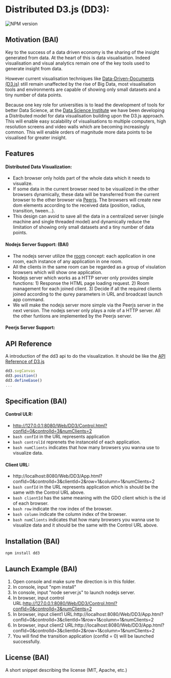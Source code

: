 # Distributed D3.js (DD3):
![NPM version](https://badge.fury.io/js/socket.io.svg)

## Motivation (BAI)
Key to the success of a data driven economy is the sharing of the insight generated from data. At the heart of this is data visualisation. Indeed visualisation and visual analytics remain one of the key tools used to generate insight from data.

However current visualisation techniques like [Data-Driven-Documents (D3.js)](https://d3js.org/) still remain unaffected by the rise of Big Data, most visualisation tools and environments are capable of showing only small datasets and a tiny number of data points. 

Because one key role for universities is to lead the development of tools for better Data Science, at the [Data Science Institute](https://www.imperial.ac.uk/data-science/) we have been developing a Distributed model for data visualisation building upon the D3.js approach. This will enable easy scalability of visualisations to multiple computers, high resolution screens and video walls which are becoming increasingly common. This will enable orders of magnitude more data points to be visualised for greater insight.


## Features
#### Distributed Data Visualization: 
- Each browser only holds part of the whole data which it needs to visualize.
- If some data in the current browser need to be visualized in the other browsers dynamically, these data will be transferred from the current browser to the other browser via [Peerjs](http://peerjs.com/). The browsers will create new dom elements according to the received data (position, radius, transition, tween...).
- This design can avoid to save all the data in a centralized server (single machine and single threaded model) and dynamically reduce the limitation of showing only small datasets and a tiny number of data points.

#### Nodejs Server Support: (BAI)
- The nodejs server utilize the [room](https://socket.io/docs/rooms-and-namespaces/) concept: each application in one room, each instance of any application in one room.
- All the clients in the same room can be regarded as a group of visulation browsers which will show one application.
- Nodejs server which works as a HTTP server only provides simple functions: 1) Response the HTML page loading request. 2) Room management for each joined client. 3) Decide if all the required clients joined according to the qurey parameters in URL and broadcast launch app command.
- We will make the nodejs server more simple via the Peerjs server in the next version. The nodejs server only plays a role of a HTTP server. All the other funtions are implemented by the Peerjs server.

#### Peerjs Server Support:


## API Reference
A introduction of the dd3 api to do the visualization. It should be like the [API Reference of D3.js](https://github.com/d3/d3/blob/master/API.md)
```js
dd3.svgCanvas
dd3.position()
dd3.defineEase()
...
```


## Specification (BAI)
#### Control ULR: 
- http://127.0.0.1:8080/Web/DD3/Control.html?confId=0&controlId=3&numClients=2
- ```bash confId``` in the URL represents application 
- ```bash controlId``` reprenets the instanceId of each application.
- ```bash numClients``` indicates that how many browsers you wanna use to visualize data.
#### Client URL: 
- http://localhost:8080/Web/DD3/App.html?confId=0&controlId=3&clientId=2&row=1&column=1&numClients=2
- ```bash confId``` in the URL represents application which is should be the same with the Control URL above.
- ```bash clientId``` has the same meaning with the GDO client which is the id of each browser.
- ```bash row``` indicate the row index of the browser.
- ```bash column``` indicate the column index of the browser.
- ```bash numClients``` indicates that how many browsers you wanna use to visualize data and it should be the same with the Control URL above.

## Installation (BAI)

```bash
npm install dd3
```

## Launch Example (BAI)

1. Open console and make sure the direction is in this folder.
2. In console, input "npm install"
3. In console, input "node server.js" to launch nodejs server.
4. In browser, input control URL:http://127.0.0.1:8080/Web/DD3/Control.html?confId=0&controlId=3&numClients=2
5. In browser, input client1 URL:http://localhost:8080/Web/DD3/App.html?confId=0&controlId=3&clientId=1&row=1&column=1&numClients=2
6. In browser, input client2 URL:http://localhost:8080/Web/DD3/App.html?confId=0&controlId=3&clientId=2&row=1&column=1&numClients=2
7. You will find the transition application (confId = 0) will be launched successfully.


## License (BAI)

A short snippet describing the license (MIT, Apache, etc.)
